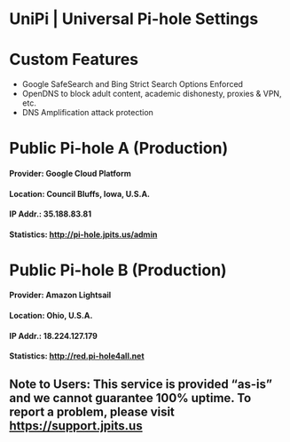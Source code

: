 # UniPi | Universal Pi-hole Settings

# Custom Features
* Google SafeSearch and Bing Strict Search Options Enforced
* OpenDNS to block adult content, academic dishonesty, proxies & VPN, etc. 
* DNS Amplification attack protection

# Public Pi-hole A (Production)
#### Provider:	Google Cloud Platform
#### Location:	Council Bluffs, Iowa, U.S.A.
#### IP Addr.:	35.188.83.81
#### Statistics:	http://pi-hole.jpits.us/admin

# Public Pi-hole B (Production)
#### Provider: Amazon Lightsail
#### Location: Ohio, U.S.A.
#### IP Addr.: 18.224.127.179
#### Statistics:    http://red.pi-hole4all.net

## Note to Users:	This service is provided “as-is”  and we cannot guarantee 100% uptime. To report a problem, please visit https://support.jpits.us

